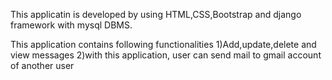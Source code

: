 This applicatin is developed by using HTML,CSS,Bootstrap and django
framework with mysql DBMS.

This application contains following functionalities
1)Add,update,delete and view messages
2)with this application, user can send mail to gmail account
of another user

